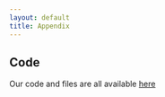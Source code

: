 ```yaml
---
layout: default
title: Appendix
---
```


## Code

Our code and files are all available [here](https://github.com/orgs/PlayWithRobot-Berkeley)
